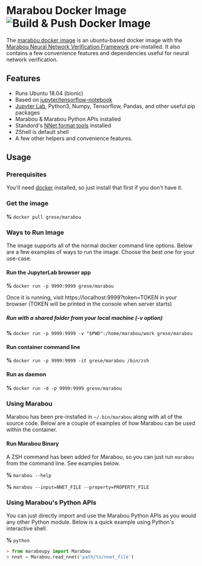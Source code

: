 # Marabou Docker Image ![Build & Push Docker Image](https://github.com/grese/marabou-docker/workflows/Build%20&%20Push%20Docker%20Image/badge.svg)

The [marabou docker image](https://hub.docker.com/r/grese/marabou) is an ubuntu-based docker image with the [Marabou Neural Network Verification Framework](https://github.com/NeuralNetworkVerification/Marabou.git) pre-installed. It also contains a few convenience features and dependencies useful for neural network verification.

## Features

* Runs Ubuntu 18.04 (bionic)
* Based on [jupyter/tensorflow-notebook](https://hub.docker.com/r/jupyter/tensorflow-notebook)
* [Jupyter Lab](https://jupyter.org), Python3, Numpy, Tensorflow, Pandas, and other useful pip packages
* Marabou & Marabou Python APIs installed
* Standord's [NNet format tools](https://github.com/sisl/NNet) installed
* ZShell is default shell
* A few other helpers and convenience features.

## Usage

### Prerequisites

You'll need [docker](https://www.docker.com/products/docker-desktop) installed, so just install that first if you don't have it.

### Get the image

**%** `docker pull grese/marabou`

### Ways to Run Image

The image supports all of the normal docker command line options. Below are a few examples of ways to run the image. Choose the best one for your use-case.

#### Run the JupyterLab browser app

**%** `docker run -p 9999:9999 grese/marabou`

Once it is running, visit https://localhost:9999?token=TOKEN in your browser (TOKEN will be printed in the console when server starts)

##### Run with a shared folder from your local machine (-v option)

**%** `docker run -p 9999:9999 -v "$PWD":/home/marabou/work grese/marabou`

#### Run container command line

**%** `docker run -p 9999:9999 -it grese/marabou /bin/zsh`

#### Run as daemon

**%** `docker run -d -p 9999:9999 grese/marabou`

### Using Marabou

Marabou has been pre-installed in `~/.bin/marabou` along with all of the source code. Below are a couple of examples of how Marabou can be used within the container.

#### Run Marabou Binary

A ZSH command has been added for Marabou, so you can just run `marabou` from the command line. See examples below.

**%** `marabou --help`

**%** `marabou --input=NNET_FILE --property=PROPERTY_FILE`

### Using Marabou's Python APIs

You can just directly import and use the Marabou Python APIs as you would any other Python module. Below is a quick example using Python's interactive shell.

**%** `python`

```python
> from maraboupy import Marabou
> nnet = Marabou.read_nnet('path/to/nnet_file')
```

